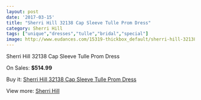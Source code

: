 ```yaml
---
layout: post
date: '2017-03-15'
title: "Sherri Hill 32138 Cap Sleeve Tulle Prom Dress"
category: Sherri Hill
tags: ["unique","dresses","tulle","bridal","special"]
image: http://www.eudances.com/15319-thickbox_default/sherri-hill-32138-cap-sleeve-tulle-prom-dress.jpg
---
```

Sherri Hill 32138 Cap Sleeve Tulle Prom Dress

On Sales: **$514.99**
<a href="https://www.eudances.com/en/sherri-hill/4536-sherri-hill-32138-cap-sleeve-tulle-prom-dress.html"><amp-img layout="responsive" width="600" height="600" src="//www.eudances.com/15319-thickbox_default/sherri-hill-32138-cap-sleeve-tulle-prom-dress.jpg" alt="Sherri Hill 32138 Cap Sleeve Tulle Prom Dress 0" /></a>
<a href="https://www.eudances.com/en/sherri-hill/4536-sherri-hill-32138-cap-sleeve-tulle-prom-dress.html"><amp-img layout="responsive" width="600" height="600" src="//www.eudances.com/15320-thickbox_default/sherri-hill-32138-cap-sleeve-tulle-prom-dress.jpg" alt="Sherri Hill 32138 Cap Sleeve Tulle Prom Dress 1" /></a>
<a href="https://www.eudances.com/en/sherri-hill/4536-sherri-hill-32138-cap-sleeve-tulle-prom-dress.html"><amp-img layout="responsive" width="600" height="600" src="//www.eudances.com/15321-thickbox_default/sherri-hill-32138-cap-sleeve-tulle-prom-dress.jpg" alt="Sherri Hill 32138 Cap Sleeve Tulle Prom Dress 2" /></a>

Buy it: [Sherri Hill 32138 Cap Sleeve Tulle Prom Dress](https://www.eudances.com/en/sherri-hill/4536-sherri-hill-32138-cap-sleeve-tulle-prom-dress.html "Sherri Hill 32138 Cap Sleeve Tulle Prom Dress")

View more: [Sherri Hill](https://www.eudances.com/en/80-Sherri-Hill "Sherri Hill")